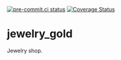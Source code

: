 [![pre-commit.ci status](https://results.pre-commit.ci/badge/github/radthenone/jewelry_gold/main.svg)](https://results.pre-commit.ci/latest/github/radthenone/jewelry_gold/main)
[![Coverage Status](https://coveralls.io/repos/github/radthenone/jewelry_gold/badge.svg)](https://coveralls.io/github/radthenone/jewelry_gold)
# jewelry_gold
Jewelry shop.
